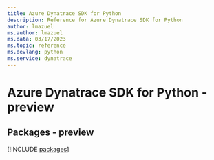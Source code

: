 ```yaml
---
title: Azure Dynatrace SDK for Python
description: Reference for Azure Dynatrace SDK for Python
author: lmazuel
ms.author: lmazuel
ms.data: 03/17/2023
ms.topic: reference
ms.devlang: python
ms.service: dynatrace
---
```

# Azure Dynatrace SDK for Python - preview
## Packages - preview
[!INCLUDE [packages](dynatrace-index.md)]